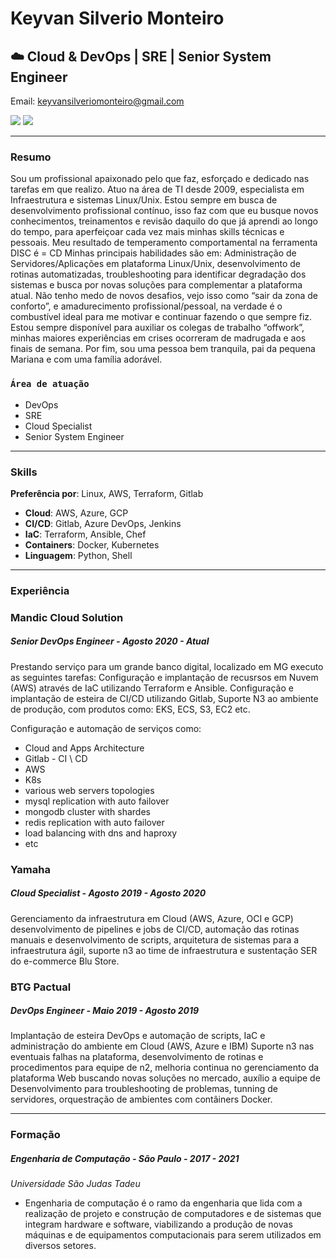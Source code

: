 # Keyvan Silverio Monteiro

##  ☁️ Cloud & DevOps | SRE | Senior System Engineer

Email:  keyvansilveriomonteiro@gmail.com 

[![](https://raw.github.com/github/media/master/octocats/blacktocat-32.png)](https://github.com/keyvansilverio)
[![](https://cdn3.iconfinder.com/data/icons/socialnetworking/32/linkedin.png)](https://www.linkedin.com/in/keyvan-silverio-monteiro-88b44077/)


---
### Resumo

Sou um profissional apaixonado pelo que faz, esforçado e dedicado nas tarefas em que realizo.
Atuo na área de TI desde 2009, especialista em Infraestrutura e sistemas Linux/Unix.
Estou sempre em busca de desenvolvimento profissional contínuo, isso faz com que eu busque novos conhecimentos, treinamentos e revisão daquilo do que já aprendi ao longo do tempo, para aperfeiçoar cada vez mais minhas skills técnicas e pessoais.
Meu resultado de temperamento comportamental na ferramenta DISC é = CD
Minhas principais habilidades são em: Administração de Servidores/Aplicações em plataforma Linux/Unix,
desenvolvimento de rotinas automatizadas, troubleshooting para identificar degradação dos sistemas e
busca por novas soluções para complementar a plataforma atual.
Não tenho medo de novos desafios, vejo isso como “sair da zona de conforto”, e amadurecimento profissional/pessoal, na
verdade é o combustível ideal para me motivar e continuar fazendo o que sempre fiz.
Estou sempre disponível para auxiliar os colegas de trabalho “offwork”, minhas maiores experiências em crises ocorreram de madrugada e aos finais de semana.
Por fim, sou uma pessoa bem tranquila, pai da pequena Mariana e com uma família adorável.

### `Área de atuação`

- DevOps
- SRE
- Cloud Specialist
- Senior System Engineer

---
### Skills

**Preferência por**: Linux, AWS, Terraform, Gitlab 

- **Cloud**: AWS, Azure, GCP
- **CI/CD**: Gitlab, Azure DevOps, Jenkins
- **IaC**:   Terraform, Ansible, Chef
- **Containers**:    Docker, Kubernetes
- **Linguagem**:    Python, Shell

---
### Experiência

### Mandic Cloud Solution

##### Senior DevOps Engineer - Agosto 2020 - Atual

Prestando serviço para um grande banco digital, localizado em MG executo as seguintes tarefas: Configuração e implantação de recusrsos em Nuvem (AWS) através de IaC utilizando Terraform e Ansible. Configuração e implantação de esteira de CI/CD utilizando Gitlab, Suporte N3 ao ambiente de produção, com produtos como: EKS, ECS, S3, EC2 etc.

Configuração e automação de serviços como:
- Cloud and Apps Architecture
- Gitlab - CI \ CD
- AWS
- K8s
- various web servers topologies
- mysql replication with auto failover
- mongodb cluster with shardes
- redis replication with auto failover
- load balancing with dns and haproxy
- etc

### Yamaha

##### Cloud Specialist - Agosto 2019 - Agosto 2020

Gerenciamento da infraestrutura em Cloud (AWS, Azure, OCI e GCP) desenvolvimento de pipelines e jobs de CI/CD, automação das rotinas manuais e desenvolvimento de scripts, arquitetura de sistemas para a infraestrutura ágil, suporte n3 ao time de infraestrutura e sustentação SER do e-commerce Blu Store.

### BTG Pactual

##### DevOps Engineer - Maio 2019 - Agosto 2019

Implantação de esteira DevOps e automação de scripts, IaC e administração do ambiente em Cloud (AWS, Azure e IBM) Suporte n3 nas eventuais falhas na plataforma, desenvolvimento de rotinas e procedimentos para equipe de n2, melhoria continua no gerenciamento da plataforma Web buscando novas soluções no mercado, auxílio a equipe de Desenvolvimento para troubleshooting de problemas, tunning de servidores, orquestração de ambientes com contâiners Docker.

---
### Formação

##### Engenharia de Computação - São Paulo - 2017 - 2021

*Universidade São Judas Tadeu*  

- Engenharia de computação é o ramo da engenharia que lida com a realização de projeto e construção de computadores e de sistemas que integram hardware e software, viabilizando a produção de novas máquinas e de equipamentos computacionais para serem utilizados em diversos setores.